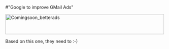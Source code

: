 #"Google to improve GMail Ads"


 <div class='p_embed p_image_embed'>
<a href="http://getfile0.posterous.com/getfile/files.posterous.com/conoroneill/JEcL8glc9shVevgZHzEmLkqAOlD1HWUn0NhA8Zve9iby2phIMTBOERNgYagY/comingsoon_betterads.jpg"><img alt="Comingsoon_betterads" height="64" src="http://getfile1.posterous.com/getfile/files.posterous.com/conoroneill/V3UTmQL8UmKlyTkFIuvocMcNaFxXCmZsNUnZfZikB197i9ElsKSCGi2xLlFV/comingsoon_betterads.jpg.scaled.500.jpg" width="500" /></a>
</div>
<p>Based on this one, they need to :-)<p /></p>
 